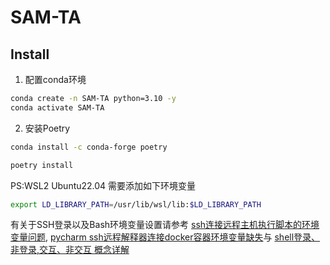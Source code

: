 # SAM-TA

## Install
1. 配置conda环境
```bash
conda create -n SAM-TA python=3.10 -y     
conda activate SAM-TA
```

2. 安装Poetry
```bash
conda install -c conda-forge poetry  
```

```bash
poetry install
```

PS:WSL2 Ubuntu22.04 需要添加如下环境变量

```bash
export LD_LIBRARY_PATH=/usr/lib/wsl/lib:$LD_LIBRARY_PATH
```

有关于SSH登录以及Bash环境变量设置请参考
[ssh连接远程主机执行脚本的环境变量问题](https://blog.csdn.net/vivianXuejun/article/details/80557287),
[pycharm ssh远程解释器连接docker容器环境变量缺失](https://blog.csdn.net/Farm_Coder/article/details/122212169)与
[shell登录、非登录,交互、非交互 概念详解](https://blog.csdn.net/u013259665/article/details/128856874)
